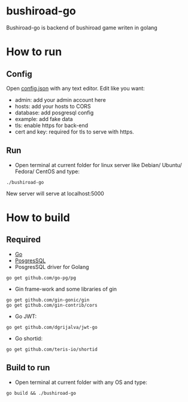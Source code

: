 # bushiroad-go
Bushiroad-go is backend of bushiroad game writen in golang
# How to run
## Config
Open [config.json](./config.json) with any text editor. Edit like you want:
- admin: add your admin account here
- hosts: add your hosts to CORS
- database: add posgresql config
- example: add fake data
- tls: enable https for back-end
- cert and key: required for tls to serve with https.
## Run
- Open terminal at current folder for linux server like Debian/ Ubuntu/ Fedora/ CentOS and type:
```
./bushiroad-go
```
New server will serve at localhost:5000
# How to build
## Required
- [Go](https://golang.org/dl/)
- [PosgresSQL](https://www.postgresql.org/download/)
- PosgresSQL driver for Golang
```
go get github.com/go-pg/pg
```
- Gin frame-work and some libraries of gin
```
go get github.com/gin-gonic/gin
go get github.com/gin-contrib/cors
```
- Go JWT:
```
go get github.com/dgrijalva/jwt-go
```
- Go shortid:
```
go get github.com/teris-io/shortid
```
## Build to run
- Open terminal at current folder with any OS and type:
```
go build && ./bushiroad-go
```
